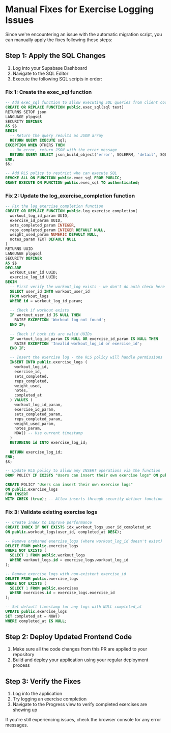 # Manual Fixes for Exercise Logging Issues

Since we're encountering an issue with the automatic migration script, you can manually apply the fixes following these steps:

## Step 1: Apply the SQL Changes

1. Log into your Supabase Dashboard
2. Navigate to the SQL Editor
3. Execute the following SQL scripts in order:

### Fix 1: Create the exec_sql function

```sql
-- Add exec_sql function to allow executing SQL queries from client code
CREATE OR REPLACE FUNCTION public.exec_sql(sql text)
RETURNS SETOF json
LANGUAGE plpgsql
SECURITY DEFINER
AS $$
BEGIN
  -- Return the query results as JSON array
  RETURN QUERY EXECUTE sql;
EXCEPTION WHEN OTHERS THEN
  -- On error, return JSON with the error message
  RETURN QUERY SELECT json_build_object('error', SQLERRM, 'detail', SQLSTATE);
END;
$$;

-- Add RLS policy to restrict who can execute SQL
REVOKE ALL ON FUNCTION public.exec_sql FROM PUBLIC;
GRANT EXECUTE ON FUNCTION public.exec_sql TO authenticated;
```

### Fix 2: Update the log_exercise_completion function

```sql
-- Fix the log_exercise_completion function
CREATE OR REPLACE FUNCTION public.log_exercise_completion(
  workout_log_id_param UUID,
  exercise_id_param UUID,
  sets_completed_param INTEGER,
  reps_completed_param INTEGER DEFAULT NULL,
  weight_used_param NUMERIC DEFAULT NULL,
  notes_param TEXT DEFAULT NULL
)
RETURNS UUID
LANGUAGE plpgsql
SECURITY DEFINER
AS $$
DECLARE
  workout_user_id UUID;
  exercise_log_id UUID;
BEGIN
  -- First verify the workout_log exists - we don't do auth check here to avoid issues
  SELECT user_id INTO workout_user_id
  FROM workout_logs
  WHERE id = workout_log_id_param;
  
  -- Check if workout exists
  IF workout_user_id IS NULL THEN
    RAISE EXCEPTION 'Workout log not found';
  END IF;
  
  -- Check if both ids are valid UUIDs
  IF workout_log_id_param IS NULL OR exercise_id_param IS NULL THEN
    RAISE EXCEPTION 'Invalid workout_log_id or exercise_id';
  END IF;

  -- Insert the exercise log - the RLS policy will handle permissions
  INSERT INTO public.exercise_logs (
    workout_log_id,
    exercise_id,
    sets_completed,
    reps_completed,
    weight_used,
    notes,
    completed_at
  ) VALUES (
    workout_log_id_param,
    exercise_id_param,
    sets_completed_param,
    reps_completed_param,
    weight_used_param,
    notes_param,
    NOW() -- Use current timestamp
  )
  RETURNING id INTO exercise_log_id;
  
  RETURN exercise_log_id;
END;
$$;

-- Update RLS policy to allow any INSERT operations via the function
DROP POLICY IF EXISTS "Users can insert their own exercise logs" ON public.exercise_logs;

CREATE POLICY "Users can insert their own exercise logs"
ON public.exercise_logs
FOR INSERT
WITH CHECK (true); -- Allow inserts through security definer function
```

### Fix 3: Validate existing exercise logs

```sql
-- Create index to improve performance
CREATE INDEX IF NOT EXISTS idx_workout_logs_user_id_completed_at 
ON public.workout_logs(user_id, completed_at DESC);

-- Remove orphaned exercise_logs (where workout_log_id doesn't exist)
DELETE FROM public.exercise_logs
WHERE NOT EXISTS (
  SELECT 1 FROM public.workout_logs
  WHERE workout_logs.id = exercise_logs.workout_log_id
);

-- Remove exercise_logs with non-existent exercise_id
DELETE FROM public.exercise_logs
WHERE NOT EXISTS (
  SELECT 1 FROM public.exercises
  WHERE exercises.id = exercise_logs.exercise_id
);

-- Set default timestamp for any logs with NULL completed_at
UPDATE public.exercise_logs
SET completed_at = NOW()
WHERE completed_at IS NULL;
```

## Step 2: Deploy Updated Frontend Code

1. Make sure all the code changes from this PR are applied to your repository
2. Build and deploy your application using your regular deployment process

## Step 3: Verify the Fixes

1. Log into the application
2. Try logging an exercise completion
3. Navigate to the Progress view to verify completed exercises are showing up

If you're still experiencing issues, check the browser console for any error messages.
